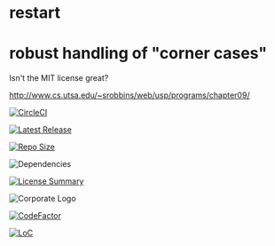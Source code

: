 # restart
robust handling of "corner cases"
==========
Isn't the MIT license great?

<http://www.cs.utsa.edu/~srobbins/web/usp/programs/chapter09/>

[![CircleCI](https://img.shields.io/circleci/build/github/InnovAnon-Inc/restart/?color=%23FF1100&logo=InnovAnon%2C%20Inc.&logoColor=%23FF1133&style=plastic)](https://circleci.com/gh/InnovAnon-Inc/restart/)

[![Latest Release](https://img.shields.io/github/commits-since/InnovAnon-Inc/restart//latest?color=%23FF1100&include_prereleases&logo=InnovAnon%2C%20Inc.&logoColor=%23FF1133&style=plastic)](https://github.com/InnovAnon-Inc/restart//releases/latest)

[![Repo Size](https://img.shields.io/github/repo-size/InnovAnon-Inc/restart/?color=%23FF1100&logo=InnovAnon%2C%20Inc.&logoColor=%23FF1133&style=plastic)](https://github.com/InnovAnon-Inc/restart/)

![Dependencies](https://img.shields.io/librariesio/github/InnovAnon-Inc/restart/?color=%23FF1100&style=plastic)

[![License Summary](https://img.shields.io/github/license/InnovAnon-Inc/restart/?color=%23FF1100&label=Free%20Code%20for%20a%20Free%20World%21&logo=InnovAnon%2C%20Inc.&logoColor=%23FF1133&style=plastic)](https://tldrlegal.com/license/unlicense#summary)

![Corporate Logo](https://i.imgur.com/UD8y4Is.gif)

[![CodeFactor](https://www.codefactor.io/repository/github/InnovAnon-Inc/restart/badge)](https://www.codefactor.io/repository/github/InnovAnon-Inc/restart/)

[![LoC](https://tokei.rs/b1/github/InnovAnon-Inc/restart/?category=code)](https://github.com/InnovAnon-Inc/restart/)

